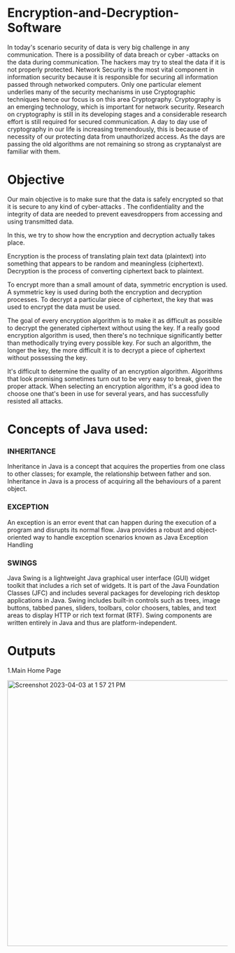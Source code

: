 # Encryption-and-Decryption-Software
In today's scenario security of data is very big challenge in any communication. There is a possibility of data breach or cyber -attacks on the data during communication. The hackers may try to steal the data if it is not properly protected. Network Security is the most vital component in information security because it is responsible for securing all information passed through networked computers. Only one particular element underlies many of the security mechanisms in use Cryptographic techniques hence our focus is on this area Cryptography. Cryptography is an emerging technology, which is important for network security. Research on cryptography is still in its developing stages and a considerable research effort is still required for secured communication. A day to day use of cryptography in our life is increasing tremendously, this is because of necessity of our protecting data from unauthorized access. As the days are passing the old algorithms are not remaining so strong as cryptanalyst are familiar with them.

# Objective
Our main objective is to make sure that the data is safely encrypted so that it is secure  to any kind of cyber-attacks . The confidentiality and the integrity of data are needed to prevent eavesdroppers from accessing and using transmitted data.

In this, we try to show how the encryption and decryption actually takes place.

Encryption is the process of translating plain text data (plaintext) into something that appears to be random and meaningless (ciphertext). Decryption is the process of converting ciphertext back to plaintext.

To encrypt more than a small amount of data, symmetric encryption is used. A symmetric key is used during both the encryption and decryption processes. To decrypt a particular piece of ciphertext, the key that was used to encrypt the data must be used.

The goal of every encryption algorithm is to make it as difficult as possible to decrypt the generated ciphertext without using the key. If a really good encryption algorithm is used, then there's no technique significantly better than methodically trying every possible key. For such an algorithm, the longer the key, the more difficult it is to decrypt a piece of ciphertext without possessing the key.

It's difficult to determine the quality of an encryption algorithm. Algorithms that look promising sometimes turn out to be very easy to break, given the proper attack. When selecting an encryption algorithm, it's a good idea to choose one that's been in use for several years, and has successfully resisted all attacks.

# Concepts of Java used:
### INHERITANCE

Inheritance in Java is a concept that acquires the properties from one class to other classes; for example, the relationship between father and son. Inheritance in Java is a process of acquiring all the behaviours of a parent object.

### EXCEPTION

An exception is an error event that can happen during the execution of a program and disrupts its normal flow. Java provides a robust and object-oriented way to handle exception scenarios known as Java Exception Handling

### SWINGS

Java Swing is a lightweight Java graphical user interface (GUI) widget toolkit that includes a rich set of widgets. It is part of the Java Foundation Classes (JFC) and includes several packages for developing rich desktop applications in Java. Swing includes built-in controls such as trees, image buttons, tabbed panes, sliders, toolbars, color choosers, tables, and text areas to display HTTP or rich text format (RTF). Swing components are written entirely in Java and thus are platform-independent.

# Outputs
1.Main Home Page


<img width="607" alt="Screenshot 2023-04-03 at 1 57 21 PM" src="https://user-images.githubusercontent.com/101118882/229454363-d5466e3b-be24-4b6e-b42e-99587b2d8a99.png">



